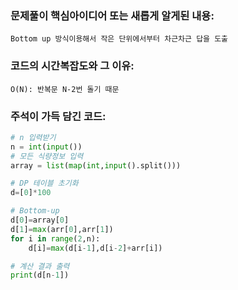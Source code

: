 ### 문제풀이 핵심아이디어 또는 새롭게 알게된 내용: 
    Bottom up 방식이용해서 작은 단위에서부터 차근차근 답을 도출
    
### 코드의 시간복잡도와 그 이유:
    O(N): 반복문 N-2번 돌기 때문
    
### 주석이 가득 담긴 코드:
```python
# n 입력받기
n = int(input())
# 모든 식량정보 입력
array = list(map(int,input().split()))

# DP 테이블 초기화
d=[0]*100

# Bottom-up
d[0]=array[0]
d[1]=max(arr[0],arr[1])
for i in range(2,n):
    d[i]=max(d[i-1],d[i-2]+arr[i])

# 계산 결과 출력
print(d[n-1])

```
